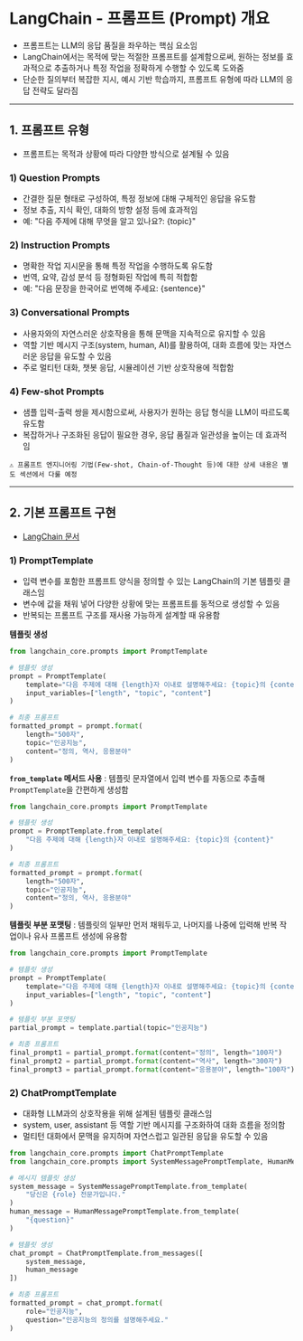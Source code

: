 # LangChain - 프롬프트 (Prompt) 개요
- 프롬프트는 LLM의 응답 품질을 좌우하는 핵심 요소임
- LangChain에서는 목적에 맞는 적절한 프롬프트를 설계함으로써, 원하는 정보를 효과적으로 추출하거나 특정 작업을 정확하게 수행할 수 있도록 도와줌
- 단순한 질의부터 복잡한 지시, 예시 기반 학습까지, 프롬프트 유형에 따라 LLM의 응답 전략도 달라짐

---

## 1. 프롬프트 유형
- 프롬프트는 목적과 상황에 따라 다양한 방식으로 설계될 수 있음

### 1\) Question Prompts
- 간결한 질문 형태로 구성하여, 특정 정보에 대해 구체적인 응답을 유도함
- 정보 추출, 지식 확인, 대화의 방향 설정 등에 효과적임
- 예: "다음 주제에 대해 무엇을 알고 있나요?: {topic}"

### 2\) Instruction Prompts
- 명확한 작업 지시문을 통해 특정 작업을 수행하도록 유도함
- 번역, 요약, 감성 분석 등 정형화된 작업에 특히 적합함
- 예: "다음 문장을 한국어로 번역해 주세요: {sentence}"

### 3\) Conversational Prompts
- 사용자와의 자연스러운 상호작용을 통해 문맥을 지속적으로 유지할 수 있음
- 역할 기반 메시지 구조(system, human, AI)를 활용하여, 대화 흐름에 맞는 자연스러운 응답을 유도할 수 있음
- 주로 멀티턴 대화, 챗봇 응답, 시뮬레이션 기반 상호작용에 적합함

### 4\) Few-shot Prompts
- 샘플 입력-출력 쌍을 제시함으로써, 사용자가 원하는 응답 형식을 LLM이 따르도록 유도함
- 복잡하거나 구조화된 응답이 필요한 경우, 응답 품질과 일관성을 높이는 데 효과적임

```
⚠️ 프롬프트 엔지니어링 기법(Few-shot, Chain-of-Thought 등)에 대한 상세 내용은 별도 섹션에서 다룰 예정
```

---

## 2. 기본 프롬프트 구현

- [LangChain 문서](https://python.langchain.com/api_reference/core/prompts.html)

### 1\) PromptTemplate

- 입력 변수를 포함한 프롬프트 양식을 정의할 수 있는 LangChain의 기본 템플릿 클래스임
- 변수에 값을 채워 넣어 다양한 상황에 맞는 프롬프트를 동적으로 생성할 수 있음
- 반복되는 프롬프트 구조를 재사용 가능하게 설계할 때 유용함

**템플릿 생성**

```python
from langchain_core.prompts import PromptTemplate

# 템플릿 생성
prompt = PromptTemplate(
    template="다음 주제에 대해 {length}자 이내로 설명해주세요: {topic}의 {content}",
    input_variables=["length", "topic", "content"]
)

# 최종 프롬프트
formatted_prompt = prompt.format(
    length="500자",
    topic="인공지능",
    content="정의, 역사, 응용분야"
)
```

**`from_template` 메서드 사용** : 템플릿 문자열에서 입력 변수를 자동으로 추출해 `PromptTemplate`을 간편하게 생성함

```python
from langchain_core.prompts import PromptTemplate

# 템플릿 생성
prompt = PromptTemplate.from_template(
    "다음 주제에 대해 {length}자 이내로 설명해주세요: {topic}의 {content}"
)

# 최종 프롬프트
formatted_prompt = prompt.format(
    length="500자",
    topic="인공지능",
    content="정의, 역사, 응용분야"
)
```

**템플릿 부분 포맷팅** : 템플릿의 일부만 먼저 채워두고, 나머지를 나중에 입력해 반복 작업이나 유사 프롬프트 생성에 유용함

```python
from langchain_core.prompts import PromptTemplate

# 템플릿 생성 
prompt = PromptTemplate(
    template="다음 주제에 대해 {length}자 이내로 설명해주세요: {topic}의 {content}",
    input_variables=["length", "topic", "content"]
)

# 템플릿 부분 포맷팅
partial_prompt = template.partial(topic="인공지능")

# 최종 프롬프트
final_prompt1 = partial_prompt.format(content="정의", length="100자")
final_prompt2 = partial_prompt.format(content="역사", length="300자")
final_prompt3 = partial_prompt.format(content="응용분야", length="100자")
```

### 2\) ChatPromptTemplate
- 대화형 LLM과의 상호작용을 위해 설계된 템플릿 클래스임
- system, user, assistant 등 역할 기반 메시지를 구조화하여 대화 흐름을 정의함
- 멀티턴 대화에서 문맥을 유지하며 자연스럽고 일관된 응답을 유도할 수 있음

```python
from langchain_core.prompts import ChatPromptTemplate
from langchain_core.prompts import SystemMessagePromptTemplate, HumanMessagePromptTemplate

# 메시지 템플릿 생성
system_message = SystemMessagePromptTemplate.from_template(
    "당신은 {role} 전문가입니다."
)
human_message = HumanMessagePromptTemplate.from_template(
    "{question}"
)

# 템플릿 생성
chat_prompt = ChatPromptTemplate.from_messages([
    system_message,
    human_message
])

# 최종 프롬프트
formatted_prompt = chat_prompt.format(
    role="인공지능",
    question="인공지능의 정의를 설명해주세요."
)
```


